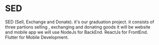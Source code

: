 # SED
SED (Sell, Exchange and Donate). 
it's our graduation project.
it consists of three partions selling , exchanging and donating goods
it will be website and mobile app
we will use NodeJs for BackEnd.
ReactJs for FrontEnd.
Flutter for Mobile Development.
